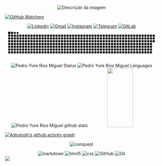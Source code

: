 <p align="center">
  <img src="https://i.imgur.com/piwFbEp.png" alt="Descrição da imagem" style="width: 93%; height: 320px;">
</p>

[![GitHub Watchers](https://img.shields.io/github/watchers/pedroyureriosmiguel/pedroyureriosmiguel.svg?style=social)](https://github.com/pedroyureriosmiguel/pedroyureriosmiguel/watchers)

<div align="center"> 
<a href="https://www.linkedin.com/in/pedro-yure-rios-miguel-a93a73284/" target="_blank"><img src="https://img.shields.io/badge/LinkedIn-0077B5?style=for-the-badge&logo=linkedin&logoColor=white" alt="Linkedin"></a>
<a href="mailto:pedroyureriosmiguel@gmail.com" target="_blank"><img src="https://img.shields.io/badge/Gmail-D14836?style=for-the-badge&logo=gmail&logoColor=white" target="_blank" alt="Gmail"></a>
<a href = "https://www.instagram.com/pedro_yure_rios_miguel/"> <img src="https://img.shields.io/badge/Instagram-E4405F?style=for-the-badge&logo=instagram&logoColor=white" alt="Instagram"></a>
<a href="https://t.me/PedroYureRiosMiguel"><img src="https://img.shields.io/badge/Telegram-2CA5E0?style=for-the-badge&logo=telegram&logoColor=white" target="_blank" alt="Telegram"></a>
<a href="https://gitlab.com/pedroyureriosmiguel"><img src="https://img.shields.io/badge/GitLab-330F63?style=for-the-badge&logo=gitlab&logoColor=white" target="_blank" alt="GitLab"></a> 
 </div>
 

<div align="center">
  <img src="https://github.com/pedroyureriosmiguel/pedroyureriosmiguel/blob/output/github-contribution-grid-snake.svg" alt="Snake animation" />
</div>

<div align="center">  
  <img width="49%" height="195px" src="https://github-readme-stats.vercel.app/api?username=pedroyureriosmiguel&show_icons=true&theme=gotham" alt="Pedro Yure Rios Miguel Status"/> 
  <img width="41%" height="195px" src="https://github-readme-stats.vercel.app/api/top-langs/?username=pedroyureriosmiguel&layout=compact&theme=gotham" alt="Pedro Yure Rios Miguel Languages"/>
</div>


<div align="center">  
  <img width="49%" height="195px" src="https://github-readme-stats.vercel.app/api?username=pedroyureriosmiguel&show_icons=true&count_private=true&hide_border=true&title_color=#014a22&icon_color=#014a22&text_color=c9d1d9&bg_color=0d1117" alt="Pedro Yure Rios Miguel github stats" /> 
  <img width="41%" height="195px" src="https://github-readme-stats.vercel.app/api/top-langs/?username=pedroyureriosmiguel&layout=compact&hide_border=true&title_color=#014a22&text_color=ff91a4&bg_color=0d1117" />
</div>

[![Ashutosh's github activity graph](https://github-readme-activity-graph.vercel.app/graph?username=pedroyureriosmiguel&bg_color=0d1117&color=2ebd59&line=09dc53&point=56c809&area=true&hide_border=true)](https://github.com/ashutosh00710/github-readme-activity-graph)

<p align="center">
  <img width="84%" src="https://github-profile-trophy.vercel.app/?username=pedroyureriosmiguel&theme=radical&row=1&column=7&margin-h=30&margin-w=20&no-bg=true" alt="conquest" />
</p>

<div align="center">
  <div style="display: inline-block; text-align: center;">
    <img alt="markdown" src="https://img.shields.io/badge/Markdown-000000?style=for-the-badge&logo=markdown&logoColor=white"/>
    <img alt="html5" src="https://img.shields.io/badge/HTML5-E34F26?style=for-the-badge&logo=html5&logoColor=white"/>
    <img alt="css" src="https://img.shields.io/badge/CSS3-1572B6?style=for-the-badge&logo=css3&logoColor=white"/>
    <img alt="GitHub" src="https://img.shields.io/badge/GitHub-100000?style=for-the-badge&logo=github&logoColor=white"/>
    <img alt="Git" src="https://img.shields.io/badge/GIT-E44C30?style=for-the-badge&logo=git&logoColor=white"/>
  </div>
</div>

<img width=100% src="https://capsule-render.vercel.app/api?type=waving&color=408C1A&height=120&section=footer"/>
